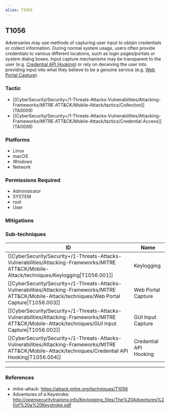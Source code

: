 ```yaml
---
alias: T1056
---
```


## T1056

Adversaries may use methods of capturing user input to obtain credentials or collect information. During normal system usage, users often provide credentials to various different locations, such as login pages/portals or system dialog boxes. Input capture mechanisms may be transparent to the user (e.g. [Credential API Hooking](https://attack.mitre.org/techniques/T1056/004)) or rely on deceiving the user into providing input into what they believe to be a genuine service (e.g. [Web Portal Capture](https://attack.mitre.org/techniques/T1056/003)).


### Tactic
- [[CyberSecurity/Security+/1-Threats-Attacks-Vulnerabilities/Attacking-Frameworks/MITRE ATT&CK/Mobile-Attack/tactics/Collection]] (TA0009)
- [[CyberSecurity/Security+/1-Threats-Attacks-Vulnerabilities/Attacking-Frameworks/MITRE ATT&CK/Mobile-Attack/tactics/Credential Access]] (TA0006)

### Platforms
- Linux
- macOS
- Windows
- Network

### Permissions Required
- Administrator
- SYSTEM
- root
- User

### Mitigations

### Sub-techniques

| ID | Name |
| --- | --- |
| [[CyberSecurity/Security+/1-Threats-Attacks-Vulnerabilities/Attacking-Frameworks/MITRE ATT&CK/Mobile-Attack/techniques/Keylogging\|T1056.001]] | Keylogging |
| [[CyberSecurity/Security+/1-Threats-Attacks-Vulnerabilities/Attacking-Frameworks/MITRE ATT&CK/Mobile-Attack/techniques/Web Portal Capture\|T1056.003]] | Web Portal Capture |
| [[CyberSecurity/Security+/1-Threats-Attacks-Vulnerabilities/Attacking-Frameworks/MITRE ATT&CK/Mobile-Attack/techniques/GUI Input Capture\|T1056.002]] | GUI Input Capture |
| [[CyberSecurity/Security+/1-Threats-Attacks-Vulnerabilities/Attacking-Frameworks/MITRE ATT&CK/Mobile-Attack/techniques/Credential API Hooking\|T1056.004]] | Credential API Hooking |


---
### References

- mitre-attack: https://attack.mitre.org/techniques/T1056
- Adventures of a Keystroke: http://opensecuritytraining.info/Keylogging_files/The%20Adventures%20of%20a%20Keystroke.pdf
